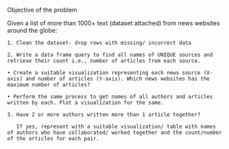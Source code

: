 Objective of the problem

Given a list of more than 1000+ text (dataset attached) from news websites around the globe:

    1. Clean the dataset- drop rows with missing/ incorrect data
    
    2. Write a data frame query to find all names of UNIQUE sources and retrieve their count i.e., number of articles from each source.
    
    • Create a suitable visualization representing each news source (X-axis) and number of articles (Y-axis). Which news websites has the maximum number of articles? 
    
    • Perform the same process to get names of all authors and articles written by each. Plot a visualization for the same. 
    
    3. Have 2 or more authors written more than 1 article together? 
       
       If yes, represent with a suitable visualization/ table with names of authors who have collaborated/ worked together and the count/number of the articles for each pair. 
